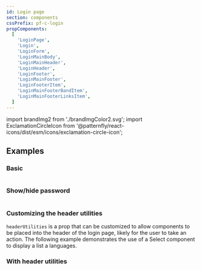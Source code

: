 ```yaml
---
id: Login page
section: components
cssPrefix: pf-c-login
propComponents:
  [
    'LoginPage',
    'Login',
    'LoginForm',
    'LoginMainBody',
    'LoginMainHeader',
    'LoginHeader',
    'LoginFooter',
    'LoginMainFooter',
    'LoginFooterItem',
    'LoginMainFooterBandItem',
    'LoginMainFooterLinksItem',
  ]
---
```


import brandImg2 from './brandImgColor2.svg';
import ExclamationCircleIcon from '@patternfly/react-icons/dist/esm/icons/exclamation-circle-icon';

## Examples
### Basic
```ts file='./LoginPageBasic.tsx' isFullscreen
```

### Show/hide password
```ts file='./LoginPageShowHidePassword.tsx' isFullscreen
```

### Customizing the header utilities

`headerUtilities` is a prop that can be customized to allow components to be placed into the header of the login page, likely for the user to take an action. The following example demonstrates the use of a Select component to display a list a languages.

### With header utilities
```ts file='./LoginPageLanguageSelect.tsx' isFullscreen
```
